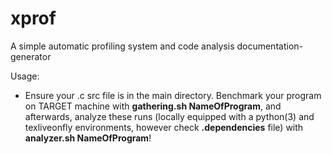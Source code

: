 # xprof
A simple automatic profiling system and code analysis documentation-generator

Usage:

- Ensure your .c src file is in the main directory. Benchmark your program on TARGET machine with <b>gathering.sh NameOfProgram</b>, and afterwards, analyze these runs (locally equipped with a python(3) and texliveonfly environments, however check <b>.dependencies</b> file) with <b>analyzer.sh NameOfProgram</b>!
